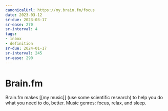 ```yaml
---
canonicalUrl: https://my.brain.fm/focus
date: 2023-03-12
sr-due: 2023-03-17
sr-ease: 270
sr-interval: 4
tags:
- inbox
- definition
sr-due: 2024-01-17
sr-interval: 245
sr-ease: 290
---
```


# Brain.fm

Brain.fm makes [[my music]] (use some scientific research) to help
you do what you need to do, better. Music genres: focus, relax, and sleep.